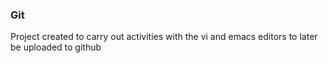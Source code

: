 ### Git
Project created to carry out activities with the vi and emacs editors to later be uploaded to github

